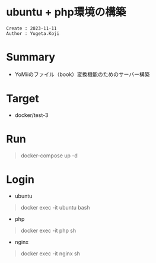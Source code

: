 ubuntu + php環境の構築
===
```
Create : 2023-11-11
Author : Yugeta.Koji
```

# Summary
- YoMiiのファイル（book）変換機能のためのサーバー構築

# Target
- docker/test-3

# Run
> docker-compose up -d

# Login
- ubuntu
> docker exec -it ubuntu bash

- php
> docker exec -it php sh

- nginx
> docker exec -it nginx sh


